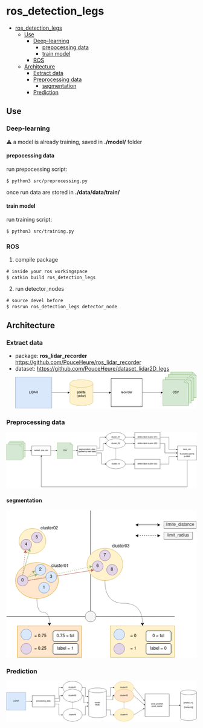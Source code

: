 # ros_detection_legs 

- [ros_detection_legs](#ros_detection_legs)
  - [Use](#use)
    - [Deep-learning](#deep-learning)
      - [prepocessing data](#prepocessing-data)
      - [train model](#train-model)
    - [ROS](#ros)
  - [Architecture](#architecture)
    - [Extract data](#extract-data)
    - [Preprocessing data](#preprocessing-data)
      - [segmentation](#segmentation)
    - [Prediction](#prediction)

## Use

### Deep-learning

:warning: a model is already training, saved in **./model/** folder 

#### prepocessing data

run prepocessing script: 
```
$ python3 src/preprocessing.py
```
once run data are stored in **./data/data/train/**

#### train model

run training script: 
```
$ python3 src/training.py 
```

### ROS

1. compile package
```
# inside your ros workingspace
$ catkin build ros_detection_legs
```

2. run detector_nodes 
```
# source devel before
$ rosrun ros_detection_legs detector_node
```

## Architecture

### Extract data
- package: **ros_lidar_recorder** https://github.com/PouceHeure/ros_lidar_recorder
- dataset: https://github.com/PouceHeure/dataset_lidar2D_legs
![graph_data_acquisition](.doc/graph/data_acquisition.png)

### Preprocessing data

![graph_processing](.doc/graph/prepocessing.png)

#### segmentation

![graph_segmenation](.doc/graph/segmentation.png)

### Prediction

![graph_prediction](.doc/graph/prediction.png)

